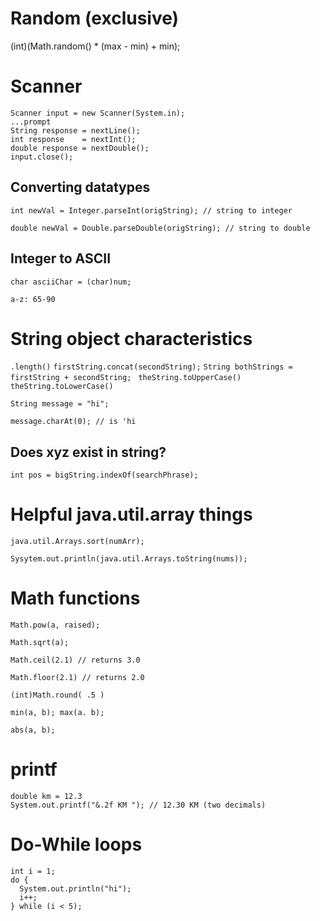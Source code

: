 # Random (exclusive)

(int)(Math.random() * (max - min) + min);

# Scanner
```
Scanner input = new Scanner(System.in); 
...prompt 
String response = nextLine();
int response    = nextInt();
double response = nextDouble(); 
input.close(); 
```


## Converting datatypes
`int newVal = Integer.parseInt(origString); // string to integer`

`double newVal = Double.parseDouble(origString); // string to double`

## Integer to ASCII 

`char asciiChar = (char)num;`

`a-z: 65-90`

# String object characteristics

`.length()`
`firstString.concat(secondString);` `String bothStrings = firstString + secondString; ` 
`theString.toUpperCase()` `theString.toLowerCase()`

```
String message = "hi"; 

message.charAt(0); // is 'hi
```
## Does xyz exist in string?
```
int pos = bigString.indexOf(searchPhrase); 

```
# Helpful java.util.array things
```
java.util.Arrays.sort(numArr); 

Sysytem.out.println(java.util.Arrays.toString(nums)); 
```

# Math functions 
```
Math.pow(a, raised); 

Math.sqrt(a); 

Math.ceil(2.1) // returns 3.0

Math.floor(2.1) // returns 2.0

(int)Math.round( .5 )

min(a, b); max(a. b); 

abs(a, b);
```
# printf
```
double km = 12.3
System.out.printf("&.2f KM "); // 12.30 KM (two decimals)
```

# Do-While loops 
```
int i = 1; 
do {
  System.out.println("hi");
  i++;
} while (i < 5); 
```
